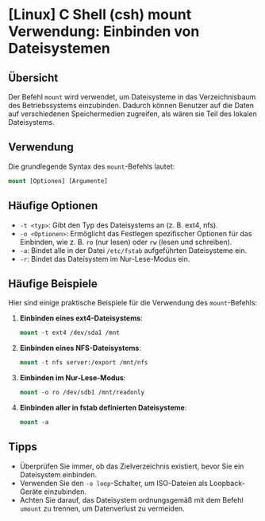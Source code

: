 # [Linux] C Shell (csh) mount Verwendung: Einbinden von Dateisystemen

## Übersicht
Der Befehl `mount` wird verwendet, um Dateisysteme in das Verzeichnisbaum des Betriebssystems einzubinden. Dadurch können Benutzer auf die Daten auf verschiedenen Speichermedien zugreifen, als wären sie Teil des lokalen Dateisystems.

## Verwendung
Die grundlegende Syntax des `mount`-Befehls lautet:

```csh
mount [Optionen] [Argumente]
```

## Häufige Optionen
- `-t <typ>`: Gibt den Typ des Dateisystems an (z. B. ext4, nfs).
- `-o <Optionen>`: Ermöglicht das Festlegen spezifischer Optionen für das Einbinden, wie z. B. `ro` (nur lesen) oder `rw` (lesen und schreiben).
- `-a`: Bindet alle in der Datei `/etc/fstab` aufgeführten Dateisysteme ein.
- `-r`: Bindet das Dateisystem im Nur-Lese-Modus ein.

## Häufige Beispiele
Hier sind einige praktische Beispiele für die Verwendung des `mount`-Befehls:

1. **Einbinden eines ext4-Dateisystems**:
   ```csh
   mount -t ext4 /dev/sda1 /mnt
   ```

2. **Einbinden eines NFS-Dateisystems**:
   ```csh
   mount -t nfs server:/export /mnt/nfs
   ```

3. **Einbinden im Nur-Lese-Modus**:
   ```csh
   mount -o ro /dev/sdb1 /mnt/readonly
   ```

4. **Einbinden aller in fstab definierten Dateisysteme**:
   ```csh
   mount -a
   ```

## Tipps
- Überprüfen Sie immer, ob das Zielverzeichnis existiert, bevor Sie ein Dateisystem einbinden.
- Verwenden Sie den `-o loop`-Schalter, um ISO-Dateien als Loopback-Geräte einzubinden.
- Achten Sie darauf, das Dateisystem ordnungsgemäß mit dem Befehl `umount` zu trennen, um Datenverlust zu vermeiden.
